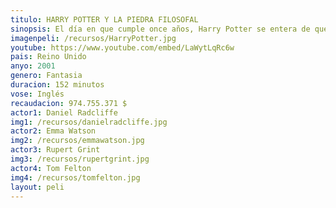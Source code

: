 ```yaml
---
titulo: HARRY POTTER Y LA PIEDRA FILOSOFAL
sinopsis: El día en que cumple once años, Harry Potter se entera de que es hijo de dos destacados hechiceros, de los que ha heredado poderes mágicos. En la escuela Hogwarts de Magia y Hechicería, donde se educa con otros niños que también tienen poderes especiales, aprenderá todo lo necesario para ser mago. 
imagenpeli: /recursos/HarryPotter.jpg
youtube: https://www.youtube.com/embed/LaWytLqRc6w
pais: Reino Unido
anyo: 2001
genero: Fantasia
duracion: 152 minutos
vose: Inglés
recaudacion: ‎974.755.371 $
actor1: Daniel Radcliffe
img1: /recursos/danielradcliffe.jpg
actor2: Emma Watson
img2: /recursos/emmawatson.jpg
actor3: Rupert Grint
img3: /recursos/rupertgrint.jpg
actor4: Tom Felton
img4: /recursos/tomfelton.jpg
layout: peli
---
```

